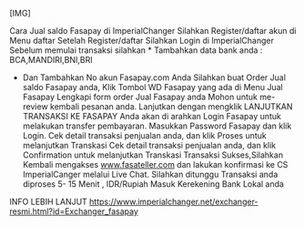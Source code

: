 [​IMG]

Cara Jual saldo Fasapay di ImperialChanger
Silahkan Register/daftar akun di Menu daftar
Setelah Register/daftar Silahkan Login di ImperialChanger
Sebelum memulai transaksi silahkan * Tambahkan data bank anda : BCA,MANDIRI,BNI,BRI

* Dan Tambahkan No akun Fasapay.com Anda
Silahkan buat Order Jual saldo Fasapay anda, Klik Tombol WD Fasapay yang ada di Menu Jual Fasapay
Lengkapi form order Jual Fasapay anda
Mohon untuk me-review kembali pesanan anda. Lanjutkan dengan mengklik LANJUTKAN TRANSAKSI KE FASAPAY
Anda akan di arahkan Login Fasapay untuk melakukan transfer pembayaran.
Masukkan Password Fasapay dan klik Login.
Cek detail transaksi penjualan anda, dan klik Proses untuk melanjutkan Transkasi
Cek detail transaksi penjualan anda, dan klik Confirmation untuk melanjutkan Transkasi
Transaksi Sukses,Silahkan Kembali mengakses www.fasateller.com dan lakukan konfirmasi ke CS ImperialCanger melalui Live Chat.
Silahkan ditunggu Transaksi anda diproses 5- 15 Menit , IDR/Rupiah Masuk Kerekening Bank Lokal anda

INFO LEBIH LANJUT 
https://www.imperialchanger.net/exchanger-resmi.html?id=Exchanger_fasapay
